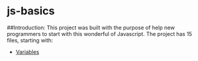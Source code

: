 # js-basics
##Introduction:
This project was built with the purpose of help new programmers to start with this wonderful of Javascript.
The project has 15 files, starting with:
* [Variables](#values)
